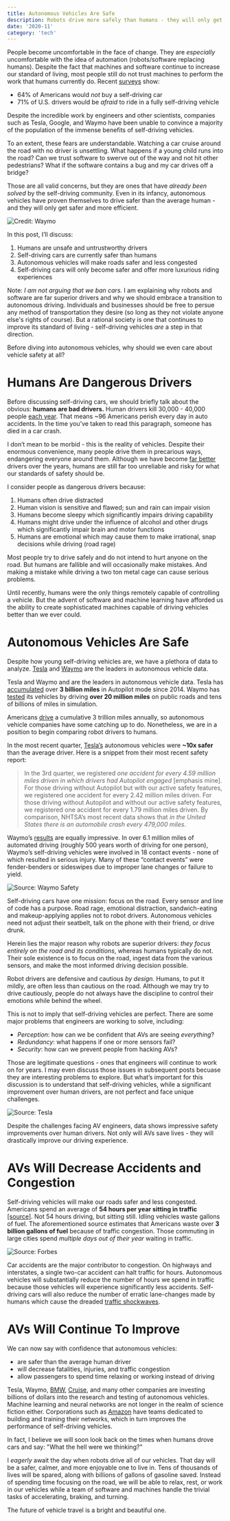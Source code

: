 ```yaml
---
title: Autonomous Vehicles Are Safe
description: Robots drive more safely than humans - they will only get better
date: '2020-11'
category: 'tech'
---
```


People become uncomfortable in the face of change. They are _especially_ uncomfortable with the idea of automation (robots/software replacing humans). Despite the fact that machines and software continue to increase our standard of living, most people still do not trust machines to perform the work that humans currently do. Recent [surveys](https://saferoads.org/wp-content/uploads/2020/01/AV-Public-Opinion-Polls-7-22-19.pdf) show:

- 64% of Americans would _not_ buy a self-driving car
- 71% of U.S. drivers would be _afraid_ to ride in a fully self-driving vehicle

Despite the incredible work by engineers and other scientists, companies such as Tesla, Google, and Waymo have been unable to convince a majority of the population of the immense benefits of self-driving vehicles.

To an extent, these fears are understandable. Watching a car cruise around the road with no driver is unsettling. What happens if a young child runs into the road? Can we trust software to swerve out of the way and not hit other pedestrians? What if the software contains a bug and my car drives off a bridge?

Those are all valid concerns, but they are ones that have _already been solved_ by the self-driving community. Even in its infancy, autonomous vehicles have proven themselves to drive safer than the average human  - and they will only get safer and more efficient.

![Credit: Waymo](./waymo.png)

In this post, I’ll discuss:

1. Humans are unsafe and untrustworthy drivers
2. Self-driving cars are currently safer than humans
3. Autonomous vehicles will make roads safer and less congested
4. Self-driving cars will only become safer and offer more luxurious riding experiences

Note: _I am not arguing that we ban cars._ I am explaining why robots and software are far superior drivers and why we should embrace a transition to autonomous driving. Individuals and businesses should be free to persue any method of transportation they desire (so long as they not violate anyone else's rights of course). But a rational society is one that continues to improve its standard of living - self-driving vehicles _are_ a step in that direction.

Before diving into autonomous vehicles, why should we even care about vehicle safety at all?

# Humans Are Dangerous Drivers

Before discussing self-driving cars, we should briefly talk about the obvious: **humans are bad drivers.** Human drivers kill 30,000 - 40,000 people [each year](https://en.wikipedia.org/wiki/Motor_vehicle_fatality_rate_in_U.S._by_year). That means ~96 Americans perish every day in auto accidents. In the time you’ve taken to read this paragraph, someone has died in a car crash.

I don’t mean to be morbid - this is the reality of vehicles. Despite their enormous convenience, many people drive them in precarious ways, endangering everyone around them. Although we have become [far better](https://injuryfacts.nsc.org/motor-vehicle/historical-fatality-trends/deaths-and-rates/) drivers over the years, humans are still far too unreliable and risky for what our standards of safety should be.

I consider people as dangerous drivers because:


1. Humans often drive distracted
2. Human vision is sensitive and flawed; sun and rain can impair vision
3. Humans become sleepy which significantly impairs driving capability
4. Humans might drive under the influence of alcohol and other drugs which significantly impair brain and motor functions
5. Humans are emotional which may cause them to make irrational, snap decisions while driving (road rage)

Most people try to drive safely and do not intend to hurt anyone on the road. But humans are fallible and will occasionally make mistakes. And making a mistake while driving a two ton metal cage can cause serious problems.

Until recently, humans were the only things remotely capable of controlling a vehicle. But the advent of software and machine learning have afforded us the ability to create sophisticated machines capable of driving vehicles better than we ever could.

# Autonomous Vehicles Are Safe

Despite how young self-driving vehicles are, we have a plethora of data to analyze. [Tesla](https://www.tesla.com/VehicleSafetyReport#:~:text=had%20Autopilot%20engaged.-,For%20those%20driving%20without%20Autopilot%20but%20with%20our%20active%20safety,every%201.26%20million%20miles%20driven.) and [Waymo](https://waymo.com/safety/) are the leaders 
in autonomous vehicle data.

Tesla and Waymo and are the leaders in autonomous vehicle data. Tesla has [accumulated](https://electrek.co/2020/04/22/tesla-autopilot-data-3-billion-miles/) over **3 billion miles** in Autopilot mode since 2014. Waymo has [tested](https://www.cnet.com/news/waymo-driverless-cars-have-driven-20-million-miles-on-public-roads/) its vehicles by driving **over 20 million miles** on public roads and tens of billions of miles in simulation. 

Americans [drive](https://www.rand.org/content/dam/rand/pubs/research_reports/RR1400/RR1478/RAND_RR1478.pdf) a cumulative 3 trillion miles annually, so autonomous vehicle companies have some catching up to do. Nonetheless, we are in a position to begin comparing robot drivers to humans.

In the most recent quarter, [Tesla’s](https://www.tesla.com/VehicleSafetyReport) autonomous vehicles were **~10x safer** than the average driver. Here is a snippet from their most recent safety report:

> In the 3rd quarter, we registered _one accident for every 4.59 million miles driven in which drivers had Autopilot engaged_ [emphasis mine]. For those driving without
> Autopilot but with our active safety features, we registered one accident for every 2.42 million miles driven. For those driving without Autopilot and 
> without our active safety features, we registered one accident for every 1.79 million miles driven. By comparison, NHTSA’s most recent data shows that
> _in the United States there is an automobile crash every 479,000 miles_.

Waymo’s [results](https://storage.googleapis.com/sdc-prod/v1/safety-report/Waymo-Public-Road-Safety-Performance-Data.pdf) are equally impressive. In over 6.1 million miles of automated driving (roughly 500 years worth of driving for one person), Waymo’s self-driving vehicles were involved in 18 contact events - none of which resulted in serious injury. Many of these “contact events” were fender-benders or sideswipes due to improper lane changes or failure to yield.

![Source: Waymo Safety](./waymo-sensors.png)

Self-driving cars have one mission: focus on the road. Every sensor and line of code has a purpose. Road rage, emotional distraction, sandwich-eating and makeup-applying applies not to robot drivers. Autonomous vehicles need not adjust their seatbelt, talk on the phone with their friend, or drive drunk.

Herein lies the major reason why robots are superior drivers: _they focus entirely on the road and its conditions_, whereas humans typically do not. Their sole existence is to focus on the road, ingest data from the various sensors, and make the most informed driving decision possible.

Robot drivers are defensive and cautious _by design._ Humans, to put it mildly, are often less than cautious on the road. Although we may try to drive cautiously, people do not always have the discipline to control their emotions while behind the wheel.

This is not to imply that self-driving vehicles are perfect. There are some major problems that engineers are working to solve, including:

- _Perception_: how can we be confident that AVs are seeing _everything_?
- _Redundancy_: what happens if one or more sensors fail?
- _Security_: how can we prevent people from hacking AVs?

Those are legitimate questions - ones that engineers will continue to work on for years. I may even discuss those issues in subsequent posts becuase they are interesting problems to explore. But what’s important for this discussion is to understand that self-driving vehicles, while a significant improvement over human drivers, are not perfect and face unique challenges.

![Source: Tesla](./tesla-autopilot.jpg)

Despite the challenges facing AV engineers, data shows impressive safety improvements over human drivers. Not only will AVs save lives - they will drastically improve our driving experience.


# AVs Will Decrease Accidents and Congestion

Self-driving vehicles will make our roads safer and less congested. Americans spend an average of **54 hours per year sitting in traffic** [[source]](https://static.tti.tamu.edu/tti.tamu.edu/documents/mobility-report-2019.pdf). Not 54 hours driving, but sitting still. Idling vehicles waste gallons of fuel. The aforementioned source estimates that Americans waste over **3 billion gallons of fuel** because of traffic congestion. Those commuting in large cities spend _multiple days out of their year_ waiting in traffic. 

![Source: Forbes](./forbes-congestion.jpg)

Car accidents are the major contributor to congestion. On highways and interstates, a single two-car accident can halt traffic for hours. Autonomous vehicles will substantially reduce the number of hours we spend in traffic because those vehicles will experience significantly less accidents. Self-driving cars will also reduce the number of erratic lane-changes made by humans which cause the dreaded [traffic shockwaves](https://en.wikipedia.org/wiki/Traffic_wave).

# AVs Will Continue To Improve

We can now say with confidence that autonomous vehicles:

- are safer than the average human driver
- will decrease fatalities, injuries, and traffic congestion
- allow passengers to spend time relaxing or working instead of driving

Tesla, Waymo, [BMW](https://www.bmw.com/en/automotive-life/autonomous-driving.html), [Cruise](https://www.getcruise.com/), and many other companies are investing billions of dollars into the research and testing of autonomous vehicles. Machine learning and neural networks are not longer in the realm of science fiction either. Corporations such as [Amazon](https://aws.amazon.com/machine-learning/) have teams dedicated to building and training their networks, which in turn improves the performance of self-driving vehicles.

In fact, I believe we will soon look back on the times when humans drove cars and say: "What the hell were we thinking?"

I _eagerly_ await the day when robots drive all of our vehicles. That day will be a safer, calmer, and more enjoyable one to live in. Tens of thousands of lives will be spared, along with billions of gallons of gasoline saved. Instead of spending time focusing on the road, we will be able to relax, rest, or work in our vehicles while a team of software and machines handle the trivial tasks of accelerating, braking, and turning. 

The future of vehicle travel is a bright and beautiful one.